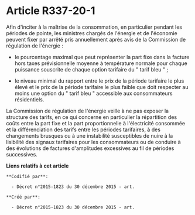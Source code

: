 # Article R337-20-1

Afin d'inciter à la maîtrise de la consommation, en particulier pendant les périodes de pointe, les ministres chargés de
l'énergie et de l'économie peuvent fixer par arrêté pris annuellement après avis de la Commission de régulation de
l'énergie :

- le pourcentage maximal que peut représenter la part fixe dans la facture hors taxes prévisionnelle moyenne à température
normale pour chaque puissance souscrite de chaque option tarifaire du " tarif bleu " ;

- le niveau minimal du rapport entre le prix de la période tarifaire le plus élevé et le prix de la période tarifaire le plus
faible que doit respecter au moins une option du " tarif bleu " accessible aux consommateurs résidentiels. 

La Commission de régulation de l'énergie veille à ne pas exposer la structure des tarifs, en ce qui concerne en particulier
la répartition des coûts entre la part fixe et la part proportionnelle à l'électricité consommée et la différenciation des
tarifs entre les périodes tarifaires, à des changements brusques ou à une instabilité susceptibles de nuire à la lisibilité
des signaux tarifaires pour les consommateurs ou de conduire à des évolutions de factures d'amplitudes excessives au fil de
périodes successives.

**Liens relatifs à cet article**

	**Codifié par**:

	  - Décret n°2015-1823 du 30 décembre 2015 - art.

	**Créé par**:

	  - Décret n°2015-1823 du 30 décembre 2015 - art.
